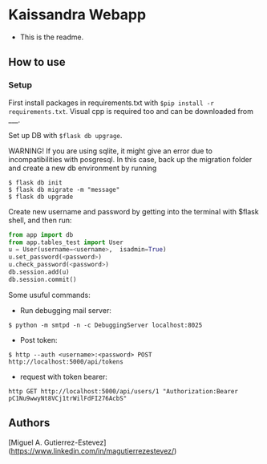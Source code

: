# Kaissandra Webapp

* This is the readme.

## How to use

### Setup

 First install packages in requirements.txt with `$pip install -r requirements.txt`. Visual cpp is required too and can be 
downloaded from ___.

Set up DB with `$flask db upgrage`.
 
WARNING! If you are using sqlite, it might give an error due to incompatibilities with posgresql. In this case, back up
the migration folder and create a new db environment by running 

```
$ flask db init
$ flask db migrate -m "message"
$ flask db upgrade
```

Create new username and password by getting into the terminal with $flask shell, and then run:

```python
from app import db
from app.tables_test import User
u = User(username=<username>,  isadmin=True)
u.set_password(<password>)
u.check_password(<password>)
db.session.add(u)
db.session.commit()
```

Some usuful commands:

- Run debugging mail server:

`$ python -m smtpd -n -c DebuggingServer localhost:8025`

- Post token:

`$ http --auth <username>:<password> POST http://localhost:5000/api/tokens`

- request with token bearer:

`http GET http://localhost:5000/api/users/1 "Authorization:Bearer pC1Nu9wwyNt8VCj1trWilFdFI276AcbS"` 
 
## Authors

[Miguel A. Gutierrez-Estevez] (https://www.linkedin.com/in/magutierrezestevez/)